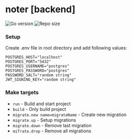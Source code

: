 # noter [backend]

![Go version](https://img.shields.io/github/go-mod/go-version/Smirnov-O/noter?style=flat-square)
![Repo size](https://img.shields.io/github/repo-size/Smirnov-O/noter?style=flat-square)

### Setup

Create .env file in root directory and add following values:

```shell
POSTGRES_HOST="localhost"
POSTGRES_PORT="5432"
POSTGRES_USERNAME="postgres"
POSTGRES_PASSWORD="postgres"
PASSWORD_SALT="random string"
JWT_SIGNING_KEY="random string"
```

### Make targets
- `run` - Build and start project
- `build` - Only build project
- `migrate.new name=migrateName` - Create new migration
- `migrate.up` - Setup migrations
- `migrate.down` - Remove last migration
- `mifrate.drop` - Remove all migrations

